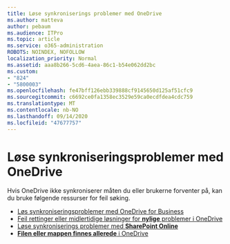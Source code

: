 ```yaml
---
title: Løse synkroniserings problemer med OneDrive
ms.author: matteva
author: pebaum
ms.audience: ITPro
ms.topic: article
ms.service: o365-administration
ROBOTS: NOINDEX, NOFOLLOW
localization_priority: Normal
ms.assetid: aaa8b266-5cd6-4aea-86c1-b54e062dd2bc
ms.custom:
- "824"
- "5800003"
ms.openlocfilehash: fe47bff126ebb339888cf9145650d125af51cfc9
ms.sourcegitcommit: c6692ce0fa1358ec3529e59ca0ecdfdea4cdc759
ms.translationtype: MT
ms.contentlocale: nb-NO
ms.lasthandoff: 09/14/2020
ms.locfileid: "47677757"
---
```

# <a name="fix-onedrive-sync-problems"></a>Løse synkroniseringsproblemer med OneDrive

Hvis OneDrive ikke synkroniserer måten du eller brukerne forventer på, kan du bruke følgende ressurser for feil søking.

- [Løs synkroniseringsproblemer med OneDrive for Business](https://support.microsoft.com/office/207e983e-146d-404c-a994-672ef29e1f90)
- [Feil rettinger eller midlertidige løsninger for **nylige** problemer i OneDrive](https://support.office.com/article/36110213-f3f6-490d-8cb7-3833539def0b)
- [Løse synkroniserings problemer med **SharePoint Online**](https://support.office.com/article/207e983e-146d-404c-a994-672ef29e1f90)
- [**Filen eller mappen finnes allerede** i OneDrive](https://support.microsoft.com/office/7b8044ad-438d-41db-bbbf-4f66b8890408)
